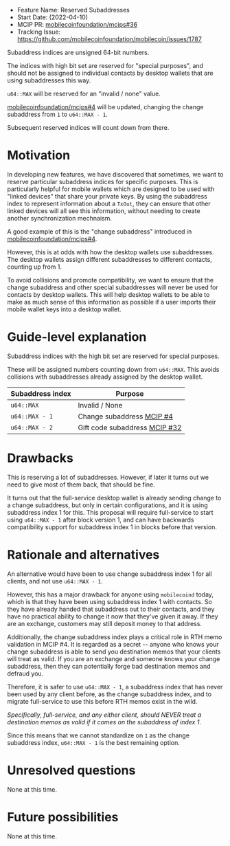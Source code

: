 - Feature Name: Reserved Subaddresses
- Start Date: (2022-04-10)
- MCIP PR: [mobilecoinfoundation/mcips#36](https://github.com/mobilecoinfoundation/mcips/pull/36)
- Tracking Issue: https://github.com/mobilecoinfoundation/mobilecoin/issues/1787

[summary]: #summary

Subaddress indices are unsigned 64-bit numbers.

The indices with high bit set are reserved for "special purposes", and should
not be assigned to individual contacts by desktop wallets that are using subaddresses this way.

`u64::MAX` will be reserved for an "invalid / none" value.

[mobilecoinfoundation/mcips#4](https://github.com/mobilecoinfoundation/mcips/pull/4) will be updated,
changing the change subaddress from `1` to `u64::MAX - 1`.

Subsequent reserved indices will count down from there.

# Motivation
[motivation]: #motivation

In developing new features, we have discovered that sometimes, we want to reserve particular subaddress
indices for specific purposes. This is particularly helpful for mobile wallets which are designed to
be used with "linked devices" that share your private keys. By using the subaddress index to represent
information about a `TxOut`, they can ensure that other linked devices will all see this information,
without needing to create another synchronization mechnaism.

A good example of this is the "change subaddress" introduced in
[mobilecoinfoundation/mcips#4](https://github.com/mobilecoinfoundation/mcips/pull/4).

However, this is at odds with how the desktop wallets use subaddresses. The desktop wallets
assign different subaddresses to different contacts, counting up from 1.

To avoid collisions and promote compatibility, we want to ensure that the change subaddress and other
special subaddresses will never be used for contacts by desktop wallets. This will help desktop wallets
to be able to make as much sense of this information as possible if a user imports their mobile wallet keys
into a desktop wallet.

# Guide-level explanation
[guide-level-explanation]: #guide-level-explanation

Subaddress indices with the high bit set are reserved for special purposes.

These will be assigned numbers counting down from `u64::MAX`. This avoids collisions
with subaddresses already assigned by the desktop wallet.

| Subaddress index | Purpose         |
| ---------------- | --------------- |
| `u64::MAX`       | Invalid / None      |
| `u64::MAX - 1`   | Change subaddress [MCIP #4](https://github.com/mobilecoinfoundation/mcips/pull/4)      |
| `u64::MAX - 2`   | Gift code subaddress [MCIP #32](https://github.com/mobilecoinfoundation/mcips/pull/32) |

# Drawbacks
[drawbacks]: #drawbacks

This is reserving a lot of subaddresses. However, if later it turns out we need to
give most of them back, that should be fine.

It turns out that the full-service desktop wallet is already sending change to a change subaddress,
but only in certain configurations, and it is using subaddress index 1 for this.
This proposal will require full-service to start using `u64::MAX - 1` after block version 1,
and can have backwards compatibility support for subaddress index 1 in blocks before that version.

# Rationale and alternatives
[rationale-and-alternatives]: #rationale-and-alternatives

An alternative would have been to use change subaddress index 1 for all clients, and not use `u64::MAX - 1`.

However, this has a major drawback for anyone using `mobilecoind` today, which is that they have been using
subaddress index 1 with contacts. So they have already handed that subaddress out to their contacts, and they
have no practical ability to change it now that they've given it away. If they are an exchange, customers may
still deposit money to that address.

Additionally, the change subaddress index plays a critical role in RTH memo validation in MCIP #4.
It is regarded as a secret -- anyone who knows your change subaddress is able to send you destination memos
that your clients will treat as valid. If you are an exchange and someone knows your change subaddress, then
they can potentially forge bad destination memos and defraud you.

Therefore, it is safer to use `u64::MAX - 1`, a subaddress index that has never been used by any client before,
as the change subaddress index, and to migrate full-service to use this before RTH memos exist in the wild.

*Specifically, full-service, and any either client, should NEVER treat a destination memos as valid if it comes
on the subaddress of index 1.*

Since this means that we cannot standardize on `1` as the change subaddress index, `u64::MAX - 1` is the best
remaining option.

# Unresolved questions
[unresolved-questions]: #unresolved-questions

None at this time.

# Future possibilities
[future-possibilities]: #future-possibilities

None at this time.
